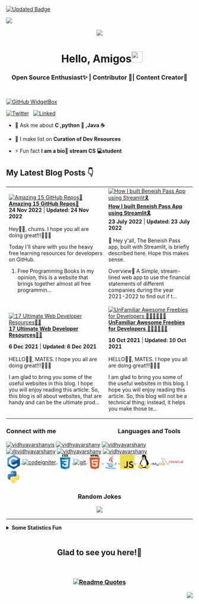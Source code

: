 <!-- [![Visits Badge](https://badges.pufler.dev/visits/puf17640/git-badges)](https://badges.pufler.dev)&nbsp; &nbsp;[![Years Badge](https://badges.pufler.dev/years/puf17640)](https://badges.pufler.dev)&nbsp;&nbsp;
[![Updated Badge](https://badges.pufler.dev/updated/puf17640/git-badges)](https://badges.pufler.dev)&nbsp;&nbsp;-->
[![Updated Badge](https://komarev.com/ghpvc/?username=vidhyavarshanyjs&label=Profile%20views&color=0e75b6&style=flat)](https://badges.pufler.dev)

<a href="https://bio.link/vidhyavarshany"><img src="https://user-images.githubusercontent.com/76642252/123521066-f6ad6600-d6d1-11eb-8feb-aba7a10d4d46.gif"></a>

<!-- retro visitor counter -->

<p align="center"> 
  <img src="https://profile-counter.glitch.me/VidhyaVarshanyJS/count.svg" />
</p>

<!-- welcome message -->
<h1 align="center"><strong>&nbsp;&nbsp;Hello, Amigos</strong><img src="https://media.giphy.com/media/hvRJCLFzcasrR4ia7z/giphy.gif" width="30px" height = "30px"></h2>


<h3 align="center">

  
  
  Open Source Enthusiast✨ | Contributor 🔰| Content Creator📙</h3>

<br>

  [![GitHub WidgetBox](https://github-widgetbox.vercel.app/api/profile?username=vidhyavarshanyjs&data=followers,repositories,stars,commits&theme=nautilus)](https://github.com/Jurredr/github-widgetbox)
  
[![Twitter](https://img.shields.io/twitter/follow/vidhyavarshany?logo=twitter&style=for-the-badge)](https://twitter.com/vidhyavarshany) &nbsp;
[![Linked](https://img.shields.io/badge/LinkedIn-0077B5?style=for-the-badge&logo=linkedin&logoColor=white)](https://www.linkedin.com/in/vidhyavarshany/)

- 💬 Ask me about **C ,python 🐍 ,Java ☕**

- 📍 I make list on **Curation of Dev Resources**

- ⚡ Fun fact **I am a bio🧬 stream CS 💻student**

## My Latest Blog Posts 👇

<!-- HASHNODE_BLOG:START -->
<table><tr><td><a href="https://vidhyavarshany.hashnode.dev/amazing-15-github-repos" title="Amazing 15 GitHub Repos📂"><img src="https://cdn.hashnode.com/res/hashnode/image/upload/v1669290866477/-62DQ9vdq.png" alt="Amazing 15 GitHub Repos📂"   /></a>
<a href="https://vidhyavarshany.hashnode.dev/amazing-15-github-repos" title="Amazing 15 GitHub Repos📂"><strong>Amazing 15 GitHub Repos📂</strong></a>
<div><strong>24 Nov 2022</strong> | <strong>Updated: 24 Nov 2022</strong></div>
<br/> Hey👋🏻, chums. I hope you all are doing great!!!👍🏻😊

Today I'll share with you the heavy free learning resources for developers on GitHub.
1. Free Programming Books 
In my opinion, this is a website that brings together almost all free programmin...</td><td><a href="https://vidhyavarshany.hashnode.dev/how-i-built-beneish-pass-app-using-streamlit" title="How I built Beneish Pass App using Streamlit🎗️"><img src="https://cdn.hashnode.com/res/hashnode/image/upload/v1658599971515/AZK80Gi8q.png" alt="How I built Beneish Pass App using Streamlit🎗️"   /></a>
<a href="https://vidhyavarshany.hashnode.dev/how-i-built-beneish-pass-app-using-streamlit" title="How I built Beneish Pass App using Streamlit🎗️"><strong>How I built Beneish Pass App using Streamlit🎗️</strong></a>
<div><strong>23 July 2022</strong> | <strong>Updated: 23 July 2022</strong></div>
<br/> 📘 Hey y'all, The Beneish Pass app, built with Streamlit, is briefly described here. Hope this makes sense.



Overview👀
A Simple, stream-lined web app to use the financial statements of different companies during the year 2021-2022 to find out if t...</td></tr><tr><td><a href="https://vidhyavarshany.hashnode.dev/ultimate-web-developer-resource" title="17 Ultimate Web Developer Resources🎊🥇"><img src="https://cdn.hashnode.com/res/hashnode/image/upload/v1638340313771/Bo3SntCRr.png" alt="17 Ultimate Web Developer Resources🎊🥇"   /></a>
<a href="https://vidhyavarshany.hashnode.dev/ultimate-web-developer-resource" title="17 Ultimate Web Developer Resources🎊🥇"><strong>17 Ultimate Web Developer Resources🎊🥇</strong></a>
<div><strong>6 Dec 2021</strong> | <strong>Updated: 6 Dec 2021</strong></div>
<br/> HELLO👋🏻, MATES. I hope you all are doing great!!!👍🏻😊
 

I am glad to bring you some of the useful websites in this blog. I hope you will enjoy reading this article. So, this blog is all about websites, that are handy and can be the ultimate prod...</td><td><a href="https://vidhyavarshany.hashnode.dev/awesome-freebies-for-developers" title="UnFamiliar Awesome Freebies for Developers 👨🏻‍💻👩🏻‍💻"><img src="https://cdn.hashnode.com/res/hashnode/image/upload/v1633787484691/SoIs-Tucl.png" alt="UnFamiliar Awesome Freebies for Developers 👨🏻‍💻👩🏻‍💻"   /></a>
<a href="https://vidhyavarshany.hashnode.dev/awesome-freebies-for-developers" title="UnFamiliar Awesome Freebies for Developers 👨🏻‍💻👩🏻‍💻"><strong>UnFamiliar Awesome Freebies for Developers 👨🏻‍💻👩🏻‍💻</strong></a>
<div><strong>10 Oct 2021</strong> | <strong>Updated: 10 Oct 2021</strong></div>
<br/> HELLO👋🏻, MATES. I hope you all are doing great!!!👍🏻😊
 

I am glad to bring you some of the useful websites in this blog. I hope you will enjoy reading this article. So, this blog will not be a technical thing; instead, it helps you make those te...</td></tr></table>
<!-- HASHNODE_BLOG:END -->



<div>
<h3>Connect with me&nbsp;&nbsp;&nbsp;&nbsp;&nbsp;&nbsp;&nbsp;&nbsp;&nbsp;&nbsp;&nbsp;&nbsp;&nbsp;&nbsp;&nbsp;&nbsp;&nbsp;&nbsp;&nbsp;&nbsp;&nbsp;&nbsp;&nbsp;&nbsp;&nbsp;&nbsp;&nbsp;&nbsp;&nbsp;&nbsp;&nbsp;&nbsp;&nbsp;&nbsp;&nbsp;&nbsp;&nbsp;&nbsp;&nbsp;&nbsp;&nbsp;&nbsp;&nbsp;Languages and Tools
  </h3>
<a href="https://dev.to/vidhyavarshanyjs" target="blank"><img align="center" src="https://raw.githubusercontent.com/rahuldkjain/github-profile-readme-generator/master/src/images/icons/Social/devto.svg" alt="vidhyavarshanyjs" height="30" width="40" /></a>
<a href="https://twitter.com/vidhyavarshany" target="blank"><img align="center" src="https://raw.githubusercontent.com/rahuldkjain/github-profile-readme-generator/master/src/images/icons/Social/twitter.svg" alt="vidhyavarshany" height="30" width="40" /></a>
<a href="https://linkedin.com/in/vidhyavarshany" target="blank"><img align="center" src="https://raw.githubusercontent.com/rahuldkjain/github-profile-readme-generator/master/src/images/icons/Social/linked-in-alt.svg" alt="vidhyavarshany" height="30" width="40" /></a>
<a href="https://hashnode.com/@vidhyavarshany" target="blank"><img align="center" src="https://raw.githubusercontent.com/rahuldkjain/github-profile-readme-generator/master/src/images/icons/Social/hashnode.svg" alt="@vidhyavarshany" height="30" width="40" /></a>
<a href="https://www.hackerrank.com/vidhyavarshany" target="blank"><img align="center" src="https://raw.githubusercontent.com/rahuldkjain/github-profile-readme-generator/master/src/images/icons/Social/hackerrank.svg" alt="vidhyavarshany" height="30" width="40" /></a>
<a href="https://www.leetcode.com/vidhyavarshany" target="blank"><img align="center" src="https://raw.githubusercontent.com/rahuldkjain/github-profile-readme-generator/master/src/images/icons/Social/leet-code.svg" alt="vidhyavarshany" height="30" width="40" /></a>
&nbsp;&nbsp;&nbsp;&nbsp;&nbsp;&nbsp;&nbsp;&nbsp;&nbsp;&nbsp;&nbsp;&nbsp;&nbsp;&nbsp;&nbsp;&nbsp;&nbsp;&nbsp;&nbsp;&nbsp;
  <a href="https://www.cprogramming.com/" target="_blank" rel="noreferrer"> <img  align="center" src="https://raw.githubusercontent.com/devicons/devicon/master/icons/c/c-original.svg" alt="c" width="40" height="40"/> </a> 
  <a href="https://codeigniter.com" target="_blank" rel="noreferrer"> <img  align="center"  src="https://cdn.worldvectorlogo.com/logos/codeigniter.svg" alt="codeigniter" width="40" height="40"/> </a> 
  <a href="https://www.w3schools.com/css/" target="_blank" rel="noreferrer"> <img  align="center" src="https://raw.githubusercontent.com/devicons/devicon/master/icons/css3/css3-original-wordmark.svg" alt="css3" width="40" height="40"/> </a>
  <a href="https://git-scm.com/" target="_blank" rel="noreferrer"> <img  align="center"  src="https://www.vectorlogo.zone/logos/git-scm/git-scm-icon.svg" alt="git" width="40" height="40"/> </a> 
  <a href="https://www.w3.org/html/" target="_blank" rel="noreferrer"> <img  align="center"  src="https://raw.githubusercontent.com/devicons/devicon/master/icons/html5/html5-original-wordmark.svg" alt="html5" width="40" height="40"/> </a> 
  <a href="https://www.java.com" target="_blank" rel="noreferrer"> <img  align="center"  src="https://raw.githubusercontent.com/devicons/devicon/master/icons/java/java-original.svg" alt="java" width="40" height="40"/> </a> 
  <a href="https://developer.mozilla.org/en-US/docs/Web/JavaScript" target="_blank" rel="noreferrer"> <img  align="center" src="https://raw.githubusercontent.com/devicons/devicon/master/icons/javascript/javascript-original.svg" alt="javascript" width="40" height="40"/> </a> 
  <a href="https://www.linux.org/" target="_blank" rel="noreferrer"> <img  align="center"  src="https://raw.githubusercontent.com/devicons/devicon/master/icons/linux/linux-original.svg" alt="linux" width="40" height="40"/> </a>
  <a href="https://www.mysql.com/" target="_blank" rel="noreferrer"> <img  align="center" src="https://raw.githubusercontent.com/devicons/devicon/master/icons/mysql/mysql-original-wordmark.svg" alt="mysql" width="40" height="40"/> </a> 
  <a href="https://www.oracle.com/" target="_blank" rel="noreferrer"> <img  align="center"  src="https://raw.githubusercontent.com/devicons/devicon/master/icons/oracle/oracle-original.svg" alt="oracle" width="40" height="40"/> </a> 
  <a href="https://www.python.org" target="_blank" rel="noreferrer"> <img  align="center" src="https://raw.githubusercontent.com/devicons/devicon/master/icons/python/python-original.svg" alt="python" width="40" height="40"/> </a>

</div>

<!-- jokes -->
<h3 align="center">Random Jokes</h3>

<p align="center"><img src="https://readme-jokes.vercel.app/api?Border&theme=radical&borderColor=%23d3d3d3"></p>

<hr>

<!-- start statics fun section -->
<details>
<summary><b> Some Statistics Fun </b></summary>
<div align="center">
<p><img src="https://github-readme-stats.vercel.app/api/top-langs?username=vidhyavarshanyjs&show_icons=true&locale=en&layout=compact&theme=radical" alt="vidhyavarshanyjs" align="left" /></p>
  
  
<p align="right"><img  src="https://github-readme-stats.vercel.app/api?username=VidhyaVarshanyJS&show_icons=true&theme=radical" alt="vidhyavarshanyjs" /></p>
 
<p><img src="https://github-readme-streak-stats.herokuapp.com/?user=vidhyavarshanyjs&theme=radical" alt="vidhyavarshanyjs" /></p>

</div>
</details>
<!-- end statics fun section -->

<br />

<!-- ending -->
<h2 align="center">Glad to see you here!🎉</h2>
<br />

<!-- quotes -->

<h3 align="center"></p>

[![Readme Quotes](https://quotes-github-readme.vercel.app/api?type=horizontal&theme=radical)](https://github.com/piyushsuthar/github-readme-quotes)

<p align="right">
<img src="https://komarev.com/ghpvc/?username=brunotacca&style=plastic&label=Views"><img>
</p>

<!-- ending -->
